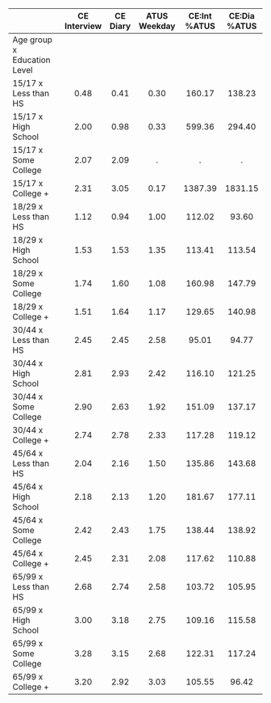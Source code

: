 
|                      | CE<br>Interview |  CE<br>Diary | ATUS<br>Weekday | CE:Int<br>%ATUS | CE:Dia<br>%ATUS |
| -------------------- | :----------: | :----------: | :----------: | :----------: | :----------: |
| Age group x Education Level |              |              |              |              |              |
| 15/17 x Less than HS |         0.48 |         0.41 |         0.30 |       160.17 |       138.23 |
| 15/17 x High School  |         2.00 |         0.98 |         0.33 |       599.36 |       294.40 |
| 15/17 x Some College |         2.07 |         2.09 |            . |            . |            . |
| 15/17 x College +    |         2.31 |         3.05 |         0.17 |      1387.39 |      1831.15 |
| 18/29 x Less than HS |         1.12 |         0.94 |         1.00 |       112.02 |        93.60 |
| 18/29 x High School  |         1.53 |         1.53 |         1.35 |       113.41 |       113.54 |
| 18/29 x Some College |         1.74 |         1.60 |         1.08 |       160.98 |       147.79 |
| 18/29 x College +    |         1.51 |         1.64 |         1.17 |       129.65 |       140.98 |
| 30/44 x Less than HS |         2.45 |         2.45 |         2.58 |        95.01 |        94.77 |
| 30/44 x High School  |         2.81 |         2.93 |         2.42 |       116.10 |       121.25 |
| 30/44 x Some College |         2.90 |         2.63 |         1.92 |       151.09 |       137.17 |
| 30/44 x College +    |         2.74 |         2.78 |         2.33 |       117.28 |       119.12 |
| 45/64 x Less than HS |         2.04 |         2.16 |         1.50 |       135.86 |       143.68 |
| 45/64 x High School  |         2.18 |         2.13 |         1.20 |       181.67 |       177.11 |
| 45/64 x Some College |         2.42 |         2.43 |         1.75 |       138.44 |       138.92 |
| 45/64 x College +    |         2.45 |         2.31 |         2.08 |       117.62 |       110.88 |
| 65/99 x Less than HS |         2.68 |         2.74 |         2.58 |       103.72 |       105.95 |
| 65/99 x High School  |         3.00 |         3.18 |         2.75 |       109.16 |       115.58 |
| 65/99 x Some College |         3.28 |         3.15 |         2.68 |       122.31 |       117.24 |
| 65/99 x College +    |         3.20 |         2.92 |         3.03 |       105.55 |        96.42 |

